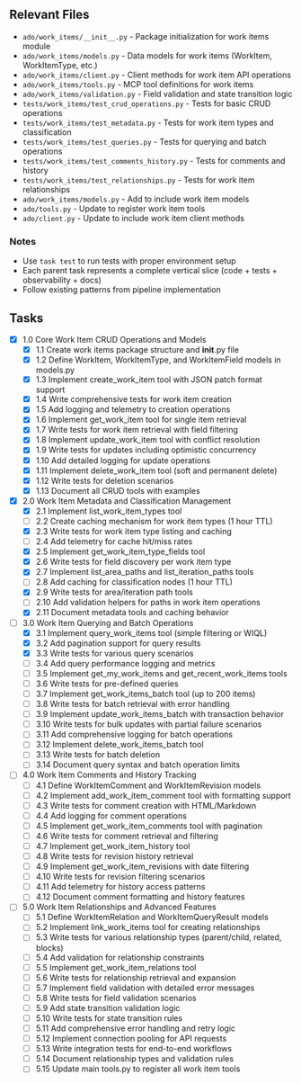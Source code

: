 ## Relevant Files

- `ado/work_items/__init__.py` - Package initialization for work items module
- `ado/work_items/models.py` - Data models for work items (WorkItem, WorkItemType, etc.)
- `ado/work_items/client.py` - Client methods for work item API operations
- `ado/work_items/tools.py` - MCP tool definitions for work items
- `ado/work_items/validation.py` - Field validation and state transition logic
- `tests/work_items/test_crud_operations.py` - Tests for basic CRUD operations
- `tests/work_items/test_metadata.py` - Tests for work item types and classification
- `tests/work_items/test_queries.py` - Tests for querying and batch operations
- `tests/work_items/test_comments_history.py` - Tests for comments and history
- `tests/work_items/test_relationships.py` - Tests for work item relationships
- `ado/work_items/models.py` - Add to include work item models
- `ado/tools.py` - Update to register work item tools
- `ado/client.py` - Update to include work item client methods

### Notes

- Use `task test` to run tests with proper environment setup
- Each parent task represents a complete vertical slice (code + tests + observability + docs)
- Follow existing patterns from pipeline implementation

## Tasks

- [x] 1.0 Core Work Item CRUD Operations and Models
  - [x] 1.1 Create work items package structure and __init__.py file
  - [x] 1.2 Define WorkItem, WorkItemType, and WorkItemField models in models.py
  - [x] 1.3 Implement create_work_item tool with JSON patch format support
  - [x] 1.4 Write comprehensive tests for work item creation
  - [x] 1.5 Add logging and telemetry to creation operations
  - [x] 1.6 Implement get_work_item tool for single item retrieval
  - [x] 1.7 Write tests for work item retrieval with field filtering
  - [x] 1.8 Implement update_work_item tool with conflict resolution
  - [x] 1.9 Write tests for updates including optimistic concurrency
  - [x] 1.10 Add detailed logging for update operations
  - [x] 1.11 Implement delete_work_item tool (soft and permanent delete)
  - [x] 1.12 Write tests for deletion scenarios
  - [x] 1.13 Document all CRUD tools with examples

- [x] 2.0 Work Item Metadata and Classification Management
  - [x] 2.1 Implement list_work_item_types tool
  - [ ] 2.2 Create caching mechanism for work item types (1 hour TTL)
  - [x] 2.3 Write tests for work item type listing and caching
  - [ ] 2.4 Add telemetry for cache hit/miss rates
  - [x] 2.5 Implement get_work_item_type_fields tool
  - [x] 2.6 Write tests for field discovery per work item type
  - [x] 2.7 Implement list_area_paths and list_iteration_paths tools
  - [ ] 2.8 Add caching for classification nodes (1 hour TTL)
  - [x] 2.9 Write tests for area/iteration path tools
  - [ ] 2.10 Add validation helpers for paths in work item operations
  - [x] 2.11 Document metadata tools and caching behavior

- [ ] 3.0 Work Item Querying and Batch Operations
  - [x] 3.1 Implement query_work_items tool (simple filtering or WIQL)
  - [x] 3.2 Add pagination support for query results
  - [x] 3.3 Write tests for various query scenarios
  - [ ] 3.4 Add query performance logging and metrics
  - [ ] 3.5 Implement get_my_work_items and get_recent_work_items tools
  - [ ] 3.6 Write tests for pre-defined queries
  - [ ] 3.7 Implement get_work_items_batch tool (up to 200 items)
  - [ ] 3.8 Write tests for batch retrieval with error handling
  - [ ] 3.9 Implement update_work_items_batch with transaction behavior
  - [ ] 3.10 Write tests for bulk updates with partial failure scenarios
  - [ ] 3.11 Add comprehensive logging for batch operations
  - [ ] 3.12 Implement delete_work_items_batch tool
  - [ ] 3.13 Write tests for batch deletion
  - [ ] 3.14 Document query syntax and batch operation limits

- [ ] 4.0 Work Item Comments and History Tracking
  - [ ] 4.1 Define WorkItemComment and WorkItemRevision models
  - [ ] 4.2 Implement add_work_item_comment tool with formatting support
  - [ ] 4.3 Write tests for comment creation with HTML/Markdown
  - [ ] 4.4 Add logging for comment operations
  - [ ] 4.5 Implement get_work_item_comments tool with pagination
  - [ ] 4.6 Write tests for comment retrieval and filtering
  - [ ] 4.7 Implement get_work_item_history tool
  - [ ] 4.8 Write tests for revision history retrieval
  - [ ] 4.9 Implement get_work_item_revisions with date filtering
  - [ ] 4.10 Write tests for revision filtering scenarios
  - [ ] 4.11 Add telemetry for history access patterns
  - [ ] 4.12 Document comment formatting and history features

- [ ] 5.0 Work Item Relationships and Advanced Features
  - [ ] 5.1 Define WorkItemRelation and WorkItemQueryResult models
  - [ ] 5.2 Implement link_work_items tool for creating relationships
  - [ ] 5.3 Write tests for various relationship types (parent/child, related, blocks)
  - [ ] 5.4 Add validation for relationship constraints
  - [ ] 5.5 Implement get_work_item_relations tool
  - [ ] 5.6 Write tests for relationship retrieval and expansion
  - [ ] 5.7 Implement field validation with detailed error messages
  - [ ] 5.8 Write tests for field validation scenarios
  - [ ] 5.9 Add state transition validation logic
  - [ ] 5.10 Write tests for state transition rules
  - [ ] 5.11 Add comprehensive error handling and retry logic
  - [ ] 5.12 Implement connection pooling for API requests
  - [ ] 5.13 Write integration tests for end-to-end workflows
  - [ ] 5.14 Document relationship types and validation rules
  - [ ] 5.15 Update main tools.py to register all work item tools